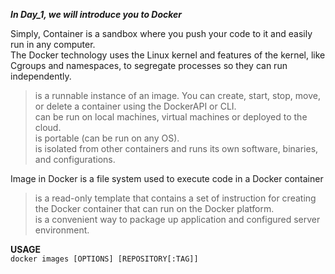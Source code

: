 ***In Day_1, we will introduce you to Docker***

Simply, Container is a sandbox where you push your code to it and easily run in any computer.<br/>
The Docker technology uses the Linux kernel and features of the kernel, like Cgroups and namespaces, to segregate processes so they can run independently.

> is a runnable instance of an image. You can create, start, stop, move, or delete a container using the DockerAPI or CLI.<br/>
> can be run on local machines, virtual machines or deployed to the cloud.<br/>
> is portable (can be run on any OS).<br/>
> is isolated from other containers and runs its own software, binaries, and configurations.<br/>

Image in Docker is a file system used to execute code in a Docker container
> is a read-only template that contains a set of instruction for creating the Docker container that can run on the Docker platform.<br/>
> is a convenient way to package up application and configured server environment.<br/>

**USAGE**<br/>
```docker images [OPTIONS] [REPOSITORY[:TAG]] ```


